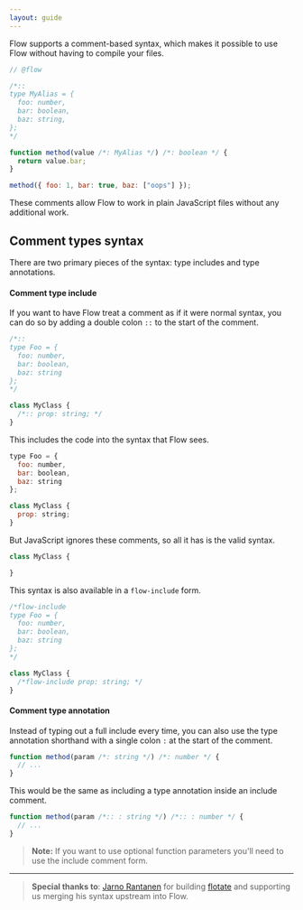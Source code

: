 ```yaml
---
layout: guide
---
```


Flow supports a comment-based syntax, which makes it possible to use Flow
without having to compile your files.

```js
// @flow

/*::
type MyAlias = {
  foo: number,
  bar: boolean,
  baz: string,
};
*/

function method(value /*: MyAlias */) /*: boolean */ {
  return value.bar;
}

method({ foo: 1, bar: true, baz: ["oops"] });
```

These comments allow Flow to work in plain JavaScript files without any
additional work.

## Comment types syntax <a class="toc" id="toc-comment-types-syntax" href="#toc-comment-types-syntax"></a>

There are two primary pieces of the syntax: type includes and type annotations.

#### Comment type include <a class="toc" id="toc-comment-type-include" href="#toc-comment-type-include"></a>

If you want to have Flow treat a comment as if it were normal syntax, you can
do so by adding a double colon `::` to the start of the comment.

```js
/*::
type Foo = {
  foo: number,
  bar: boolean,
  baz: string
};
*/

class MyClass {
  /*:: prop: string; */
}
```

This includes the code into the syntax that Flow sees.

```js
type Foo = {
  foo: number,
  bar: boolean,
  baz: string
};

class MyClass {
  prop: string;
}
```

But JavaScript ignores these comments, so all it has is the valid syntax.

```js
class MyClass {

}
```

This syntax is also available in a `flow-include` form.

```js
/*flow-include
type Foo = {
  foo: number,
  bar: boolean,
  baz: string
};
*/

class MyClass {
  /*flow-include prop: string; */
}
```

#### Comment type annotation <a class="toc" id="toc-comment-type-annotation" href="#toc-comment-type-annotation"></a>

Instead of typing out a full include every time, you can also use the type
annotation shorthand with a single colon `:` at the start of the comment.

```js
function method(param /*: string */) /*: number */ {
  // ...
}
```

This would be the same as including a type annotation inside an include
comment.

```js
function method(param /*:: : string */) /*:: : number */ {
  // ...
}
```

> **Note:** If you want to use optional function parameters you'll need to use
> the include comment form.

---

> **Special thanks to**: [Jarno Rantanen](https://github.com/jareware) for
> building [flotate](https://github.com/jareware/flotate) and supporting us
> merging his syntax upstream into Flow.
